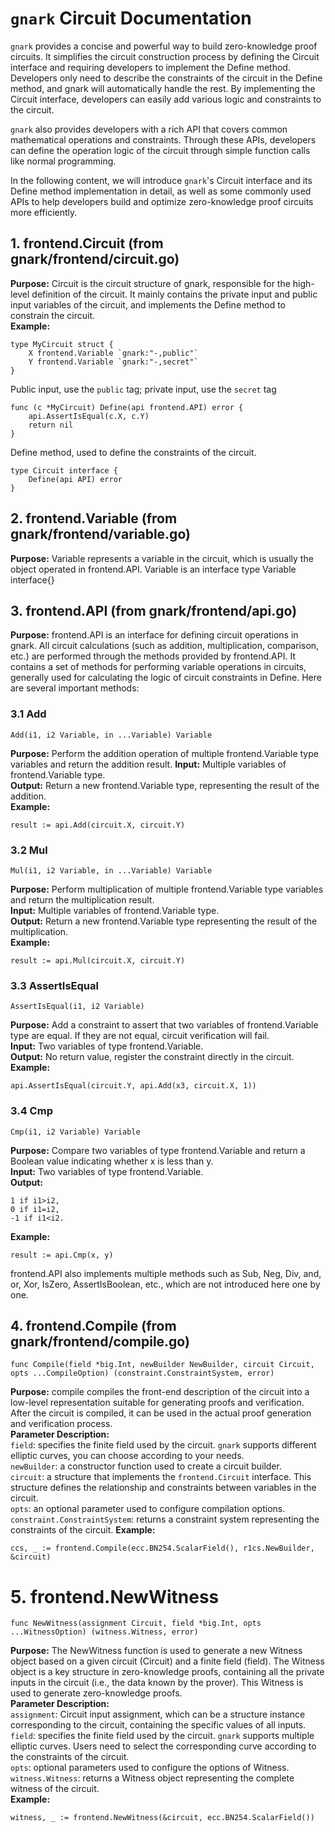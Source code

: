 # `gnark` Circuit Documentation
`gnark` provides a concise and powerful way to build zero-knowledge proof circuits. It simplifies the circuit construction process by defining the Circuit interface and requiring developers to implement the Define method. Developers only need to describe the constraints of the circuit in the Define method, and gnark will automatically handle the rest. By implementing the Circuit interface, developers can easily add various logic and constraints to the circuit.   

`gnark` also provides developers with a rich API that covers common mathematical operations and constraints. Through these APIs, developers can define the operation logic of the circuit through simple function calls like normal programming.

In the following content, we will introduce `gnark`'s Circuit interface and its Define method implementation in detail, as well as some commonly used APIs to help developers build and optimize zero-knowledge proof circuits more efficiently.

## 1. frontend.Circuit (from gnark/frontend/circuit.go)

**Purpose:**
Circuit is the circuit structure of gnark, responsible for the high-level definition of the circuit. It mainly contains the private input and public input variables of the circuit, and implements the Define method to constrain the circuit.  
**Example:**
```
type MyCircuit struct {
    X frontend.Variable `gnark:"-,public"`
    Y frontend.Variable `gnark:"-,secret"`
}
```
Public input, use the `public` tag; private input, use the `secret` tag
```
func (c *MyCircuit) Define(api frontend.API) error {
    api.AssertIsEqual(c.X, c.Y)
    return nil
}
```
Define method, used to define the constraints of the circuit.
```
type Circuit interface {
    Define(api API) error
}
```

## 2. frontend.Variable (from gnark/frontend/variable.go)

**Purpose:**
Variable represents a variable in the circuit, which is usually the object operated in frontend.API. Variable is an interface
type Variable interface{}

## 3. frontend.API (from gnark/frontend/api.go)

**Purpose:**
frontend.API is an interface for defining circuit operations in gnark. All circuit calculations (such as addition, multiplication, comparison, etc.) are performed through the methods provided by frontend.API. It contains a set of methods for performing variable operations in circuits, generally used for calculating the logic of circuit constraints in Define. Here are several important methods:

### 3.1 Add

```
Add(i1, i2 Variable, in ...Variable) Variable
```

**Purpose:**
Perform the addition operation of multiple frontend.Variable type variables and return the addition result.
**Input:**
Multiple variables of frontend.Variable type.  
**Output:**
Return a new frontend.Variable type, representing the result of the addition.  
**Example:**

```
result := api.Add(circuit.X, circuit.Y)
```

### 3.2 Mul

```
Mul(i1, i2 Variable, in ...Variable) Variable
```

**Purpose:**
Perform multiplication of multiple frontend.Variable type variables and return the multiplication result.  
**Input:**
Multiple variables of frontend.Variable type.  
**Output:**
Return a new frontend.Variable type representing the result of the multiplication.  
**Example:**

```
result := api.Mul(circuit.X, circuit.Y)
```

### 3.3 AssertIsEqual

```
AssertIsEqual(i1, i2 Variable)
```

**Purpose:**
Add a constraint to assert that two variables of frontend.Variable type are equal. If they are not equal, circuit verification will fail.  
**Input:**
Two variables of type frontend.Variable.  
**Output:**
No return value, register the constraint directly in the circuit.  
**Example:**

```
api.AssertIsEqual(circuit.Y, api.Add(x3, circuit.X, 1))
```

### 3.4 Cmp

```
Cmp(i1, i2 Variable) Variable
```

**Purpose:**
Compare two variables of type frontend.Variable and return a Boolean value indicating whether x is less than y.  
**Input:**
Two variables of type frontend.Variable.  
**Output:**

```
1 if i1>i2,
0 if i1=i2,
-1 if i1<i2.
```

**Example:**

```
result := api.Cmp(x, y)
```

frontend.API also implements multiple methods such as Sub, Neg, Div, and, or, Xor, IsZero, AssertIsBoolean, etc., which are not introduced here one by one.

## 4. frontend.Compile (from gnark/frontend/compile.go)

```
func Compile(field *big.Int, newBuilder NewBuilder, circuit Circuit, opts ...CompileOption) (constraint.ConstraintSystem, error)
```

**Purpose:**
compile compiles the front-end description of the circuit into a low-level representation suitable for generating proofs and verification. After the circuit is compiled, it can be used in the actual proof generation and verification process.  
**Parameter Description:**  
`field`: specifies the finite field used by the circuit. `gnark` supports different elliptic curves, you can choose according to your needs.  
`newBuilder`: a constructor function used to create a circuit builder.  
`circuit`: a structure that implements the `frontend.Circuit` interface. This structure defines the relationship and constraints between variables in the circuit.  
`opts`: an optional parameter used to configure compilation options.  
`constraint.ConstraintSystem`: returns a constraint system representing the constraints of the circuit.
**Example:**

```
ccs, _ := frontend.Compile(ecc.BN254.ScalarField(), r1cs.NewBuilder, &circuit)
```

# 5. frontend.NewWitness

```
func NewWitness(assignment Circuit, field *big.Int, opts ...WitnessOption) (witness.Witness, error)
```

**Purpose:**
The NewWitness function is used to generate a new Witness object based on a given circuit (Circuit) and a finite field (field). The Witness object is a key structure in zero-knowledge proofs, containing all the private inputs in the circuit (i.e., the data known by the prover). This Witness is used to generate zero-knowledge proofs.  
**Parameter Description:**  
`assignment`: Circuit input assignment, which can be a structure instance corresponding to the circuit, containing the specific values ​​of all inputs.  
`field`: specifies the finite field used by the circuit. `gnark` supports multiple elliptic curves. Users need to select the corresponding curve according to the constraints of the circuit.  
`opts`: optional parameters used to configure the options of Witness.  
`witness.Witness`: returns a Witness object representing the complete witness of the circuit.  
**Example:**

```
witness, _ := frontend.NewWitness(&circuit, ecc.BN254.ScalarField())
```
